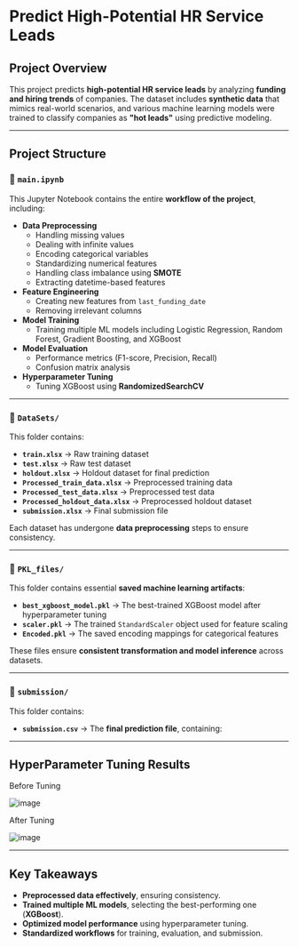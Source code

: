 # **Predict High-Potential HR Service Leads**

## **Project Overview**
This project predicts **high-potential HR service leads** by analyzing **funding and hiring trends** of companies. The dataset includes **synthetic data** that mimics real-world scenarios, and various machine learning models were trained to classify companies as **"hot leads"** using predictive modeling.

---

## **Project Structure**

### 📂 `main.ipynb`
This Jupyter Notebook contains the entire **workflow of the project**, including:
- **Data Preprocessing**
  - Handling missing values  
  - Dealing with infinite values  
  - Encoding categorical variables  
  - Standardizing numerical features  
  - Handling class imbalance using **SMOTE**  
  - Extracting datetime-based features  
- **Feature Engineering**
  - Creating new features from `last_funding_date`
  - Removing irrelevant columns
- **Model Training**
  - Training multiple ML models including Logistic Regression, Random Forest, Gradient Boosting, and XGBoost
- **Model Evaluation**
  - Performance metrics (F1-score, Precision, Recall)
  - Confusion matrix analysis
- **Hyperparameter Tuning**
  - Tuning XGBoost using **RandomizedSearchCV**  

---

### 📂 `DataSets/`
This folder contains:
- **`train.xlsx`** → Raw training dataset  
- **`test.xlsx`** → Raw test dataset  
- **`holdout.xlsx`** → Holdout dataset for final prediction  
- **`Processed_train_data.xlsx`** → Preprocessed training data  
- **`Processed_test_data.xlsx`** → Preprocessed test data  
- **`Processed_holdout_data.xlsx`** → Preprocessed holdout dataset  
- **`submission.xlsx`** → Final submission file  

Each dataset has undergone **data preprocessing** steps to ensure consistency.

---

### 📂 `PKL_files/`
This folder contains essential **saved machine learning artifacts**:
- **`best_xgboost_model.pkl`** → The best-trained XGBoost model after hyperparameter tuning  
- **`scaler.pkl`** → The trained `StandardScaler` object used for feature scaling  
- **`Encoded.pkl`** → The saved encoding mappings for categorical features  

These files ensure **consistent transformation and model inference** across datasets.

---

### 📂 `submission/`
This folder contains:
- **`submission.csv`** → The **final prediction file**, containing:

---

## **HyperParameter Tuning Results**
Before Tuning

![image](https://github.com/user-attachments/assets/ca22e0c7-4294-411b-843e-230d5e9f0664)

After Tuning

![image](https://github.com/user-attachments/assets/9335d805-f017-4442-bac3-6db9bd0b1f37)

---

## **Key Takeaways**
- **Preprocessed data effectively**, ensuring consistency.  
- **Trained multiple ML models**, selecting the best-performing one (**XGBoost**).  
- **Optimized model performance** using hyperparameter tuning.  
- **Standardized workflows** for training, evaluation, and submission.



